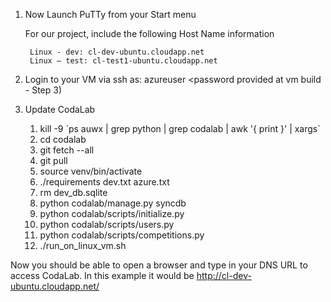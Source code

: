 1. Now Launch PuTTy from your Start menu

    For our project, include the following Host Name information

        Linux - dev: cl-dev-ubuntu.cloudapp.net 
        Linux – test: cl-test1-ubuntu.cloudapp.net

2. Login to your VM via ssh as: azureuser <password provided at vm build - Step 3)
3. Update CodaLab
   1. kill -9 \`ps auwx | grep python  | grep codalab | awk '{ print  }' | xargs\`
   1. cd codalab
   1. git fetch --all
   1. git pull
   1. source venv/bin/activate
   1. ./requirements dev.txt azure.txt
   1. rm dev_db.sqlite
   1. python codalab/manage.py syncdb
   1. python codalab/scripts/initialize.py
   1. python codalab/scripts/users.py
   1. python codalab/scripts/competitions.py
   1. ./run_on_linux_vm.sh

Now you should be able to open a browser and type in your DNS URL to access CodaLab.
	In this example it would be http://cl-dev-ubuntu.cloudapp.net/